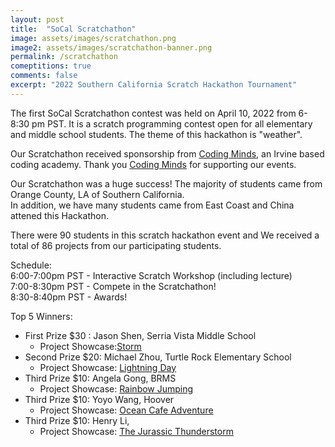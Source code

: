 ```yaml
---
layout: post
title:  "SoCal Scratchathon"
image: assets/images/scratchathon.png
image2: assets/images/scratchathon-banner.png
permalink: /scratchathon
comeptitions: true
comments: false
excerpt: "2022 Southern California Scratch Hackathon Tournament"
---
```


The first SoCal Scratchathon contest was held on April 10, 2022 from 6-8:30 pm PST.
It is a scratch programming contest open for all elementary and middle school students.
The theme of this hackathon is "weather".  

Our Scratchathon received sponsorship from [Coding Minds](https://codingmindsacademy.com/), an Irvine based coding academy.
Thank you [Coding Minds](https://codingmindsacademy.com/) for supporting our events.

Our Scratchathon was a huge success! The majority of students came from Orange County, LA of Southern California.  
In addition, we have many students came from East Coast and China attened this Hackathon.

There were 90 students in this scratch hackathon event and We received a total of 86 projects from our participating students.

Schedule:  
6:00-7:00pm PST - Interactive Scratch Workshop (including lecture)   
7:00-8:30pm PST - Compete in the Scratchathon!  
8:30-8:40pm PST - Awards!  

Top 5 Winners:

- First Prize $30 : Jason Shen,  Serria Vista Middle School
   - Project Showcase:[Storm](https://scratch.mit.edu/projects/674225131)
- Second Prize $20: Michael Zhou, Turtle Rock Elementary School
   - Project Showcase: [Lightning Day](https://scratch.mit.edu/projects/674233224/)
- Third Prize $10: Angela Gong,  BRMS
  - Project Showcase: [Rainbow Jumping](https://scratch.mit.edu/projects/674227001)
- Third Prize $10: Yoyo Wang,  Hoover
  - Project Showcase: [Ocean Cafe Adventure](https://scratch.mit.edu/projects/638823463/)
- Third Prize $10: Henry Li,    
  - Project Showcase: [The Jurassic Thunderstorm](https://scratch.mit.edu/projects/674227112/)
